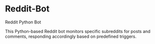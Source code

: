# Reddit-Bot
Reddit Python Bot 

This Python-based Reddit bot monitors specific subreddits for posts and comments, responding accordingly based on predefined triggers.
